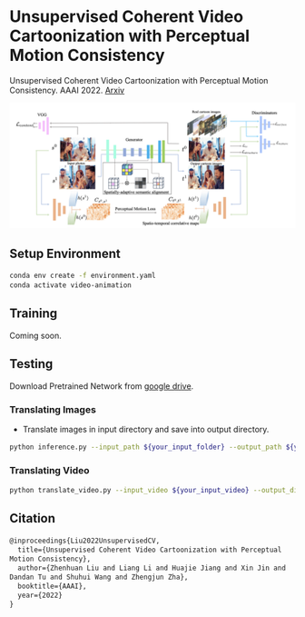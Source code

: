 # Unsupervised Coherent Video Cartoonization with Perceptual Motion Consistency
Unsupervised Coherent Video Cartoonization with Perceptual Motion Consistency. AAAI 2022. [Arxiv](https://arxiv.org/abs/2204.00795)

![Paper](assets/paper.png)

## Setup Environment
```bash
conda env create -f environment.yaml
conda activate video-animation
```

## Training
Coming soon.

## Testing
Download Pretrained Network from [google drive](https://drive.google.com/file/d/1nlqoQdlWIHz5aAHVQ-1TfKy3pnZ3Dthl).

### Translating Images
- Translate images in input directory and save into output directory.
```bash
python inference.py --input_path ${your_input_folder} --output_path ${your_output_folder} --model_path pretrained.ckpt
```

### Translating Video
```bash
python translate_video.py --input_video ${your_input_video} --output_dir ${your_output_folder} --model_path pretrained.ckpt
```

## Citation
```
@inproceedings{Liu2022UnsupervisedCV,
  title={Unsupervised Coherent Video Cartoonization with Perceptual Motion Consistency},
  author={Zhenhuan Liu and Liang Li and Huajie Jiang and Xin Jin and Dandan Tu and Shuhui Wang and Zhengjun Zha},
  booktitle={AAAI},
  year={2022}
}
```